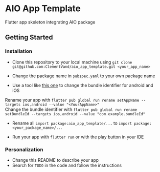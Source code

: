 # AIO App Template

Flutter app skeleton integrating AIO package

## Getting Started

### Installation
* Clone this repository to your local machine using `git clone git@github.com:ClementVand/aio_app_template.git <your_app_name>`
* Change the package name in `pubspec.yaml` to your own package name

* Use a tool like [this one](https://pub.dev/packages/rename) to change the bundle identifier for android and iOS

Rename your app with `flutter pub global run rename setAppName --targets ios,android --value "<YourAppName>"`<br>
Change the bundle identifier with `flutter pub global run rename setBundleId --targets ios,android --value "com.example.bundleId"`

* Rename all `import package:aio_app_template/...` to `import package:<your_package_name>/...`

* Run your app with `flutter run` or with the play button in your IDE

### Personalization
* Change this README to describe your app
* Search for `TODO` in the code and follow the instructions
